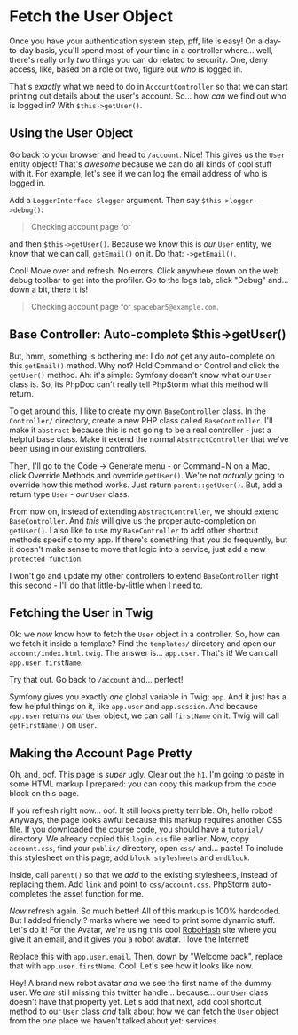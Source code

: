 # Fetch the User Object

Once you have your authentication system step, pff, life is easy! On a day-to-day
basis, you'll spend most of your time in a controller where... well, there's really
only *two* things you can do related to security. One, deny access, like, based on
a role or two, figure out *who* is logged in.

That's *exactly* what we need to do in `AccountController` so that we can start
printing out details about the user's account. So... how *can* we find out who is
logged in? With `$this->getUser()`.

## Using the User Object

Go back to your browser and head to `/account`. Nice! This gives us the `User`
entity object! That's *awesome* because we can do all kinds of cool stuff with it.
For example, let's see if we can log the email address of who is logged in.

Add a `LoggerInterface $logger` argument. Then say `$this->logger->debug()`:

> Checking account page for

and then `$this->getUser()`. Because we know this is *our* `User` entity, we know
that we can call, `getEmail()` on it. Do that: `->getEmail()`.

Cool! Move over and refresh. No errors. Click anywhere down on the web debug
toolbar to get into the profiler. Go to the logs tab, click "Debug" and... down a
bit, there it is!

> Checking account page for `spacebar5@example.com`.

## Base Controller: Auto-complete $this->getUser()

But, hmm, something is bothering me: I do *not* get any auto-complete on this
`getEmail()` method. Why not? Hold Command or Control and click the `getUser()`
method. Ah: it's simple: Symfony doesn't know what our `User` class is. So, its
PhpDoc can't really tell PhpStorm what this method will return.

To get around this, I like to create my own `BaseController` class. In the
`Controller/` directory, create a new PHP class called `BaseController`. I'll make
it `abstract` because this is not going to be a real controller - just a helpful
base class. Make it extend the normal `AbstractController` that we've been using
in our existing controllers.

Then, I'll go to the Code -> Generate menu - or Command+N on a Mac, click Override
Methods and override  `getUser()`. We're not *actually* going to override how this
method works. Just return `parent::getUser()`. But, add a return type `User` - *our*
`User` class.

From now on, instead of extending `AbstractController`, we should extend `BaseController`.
And *this* will give us the proper auto-completion on `getUser()`. I also like
to use my `BaseController` to add other shortcut methods specific to my app. If
there's something that you do frequently, but it doesn't make sense to move that
logic into a service, just add a new `protected function`.

I won't go and update my other controllers to extend `BaseController` right this
second - I'll do that little-by-little when I need to.

## Fetching the User in Twig

Ok: we *now* know how to fetch the `User` object in a controller. So, how can
we fetch it inside a template? Find the `templates/` directory and open our
`account/index.html.twig`. The answer is... `app.user`. That's it! We can call
`app.user.firstName`.

Try that out. Go back to `/account` and... perfect!

Symfony gives you exactly *one* global variable in Twig: `app`. And it just has
a few helpful things on it, like `app.user` and `app.session`. And because
`app.user` returns *our* `User` object, we can call `firstName` on it. Twig will
call `getFirstName()` on `User`.

## Making the Account Page Pretty

Oh, and, oof. This page is *super* ugly. Clear out the `h1`. I'm going to paste in
some HTML markup I prepared: you can copy this markup from the code block on this
page.

If you refresh right now... oof. It still looks pretty terrible. Oh, hello robot!
Anyways, the page looks awful because this markup requires another CSS file.
If you downloaded the course code, you should have a `tutorial/` directory. We
already copied this `login.css` file earlier. Now, copy `account.css`, find your
`public/` directory, open `css/` and... paste! To include this stylesheet on this
page, add `block stylesheets` and `endblock`.

Inside, call `parent()` so that we *add* to the existing stylesheets, instead of
replacing them. Add `link` and point to `css/account.css`. PhpStorm auto-completes
the asset function for me.

*Now* refresh again. So much better! All of this markup is 100% hardcoded. But
I added friendly ? marks where we need to print some dynamic stuff. Let's do it!
For the Avatar, we're using this cool [RoboHash](https://robohash.org/) site where
you give it an email, and it gives you a robot avatar. I love the Internet!

Replace this with `app.user.email`. Then, down by "Welcome back", replace that
with `app.user.firstName`. Cool! Let's see how it looks like now.

Hey! A brand new robot avatar *and* we see the first name of the dummy user. We
*are* still missing this twitter handle... because... our `User` class doesn't have
that property yet. Let's add that next, add cool shortcut method to our `User` class
*and* talk about how we can fetch the `User` object from the *one* place we haven't
talked about yet: services.
